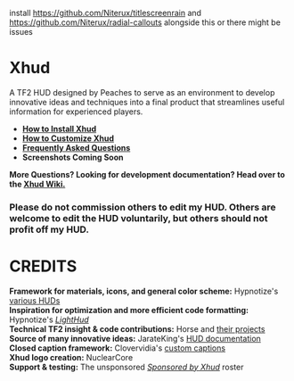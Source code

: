 install https://github.com/Niterux/titlescreenrain and https://github.com/Niterux/radial-callouts alongside this or there might be issues
# Xhud
A TF2 HUD designed by Peaches to serve as an environment to develop innovative ideas and techniques into a final product that streamlines useful information for experienced players.
* **[How to Install Xhud](https://github.com/PapaPeach/xhud/wiki/How-To-Install)**
* **[How to Customize Xhud](https://github.com/PapaPeach/xhud/wiki/Customizations)**
* **[Frequently Asked Questions](https://github.com/PapaPeach/xhud/wiki/Frequently-Asked-Questions)**
* **Screenshots Coming Soon**

**More Questions? Looking for development documentation? Head over to the [Xhud Wiki.](https://github.com/PapaPeach/xhud/wiki)**

### Please do not commission others to edit my HUD. Others are welcome to edit the HUD voluntarily, but others should not profit off my HUD.

# CREDITS
**Framework for materials, icons, and general color scheme:** Hypnotize's [various HUDs](https://github.com/Hypnootize)  
**Inspiration for optimization and more efficient code formatting:** Hypnotize's [*LightHud*](https://github.com/Hypnootize/lighthud)  
**Technical TF2 insight & code contributions:** Horse and [their projects](https://github.com/a-horsey)  
**Source of many innovative ideas:** JarateKing's [HUD documentation](https://github.com/JarateKing)  
**Closed caption framework:** Clovervidia's [custom captions](https://github.com/clovervidia/clovervidias-captions)  
**Xhud logo creation:** NuclearCore  
**Support & testing:** The unsponsored [*Sponsored by Xhud*](https://rgl.gg/Public/Team.aspx?t=10432&r=40) roster